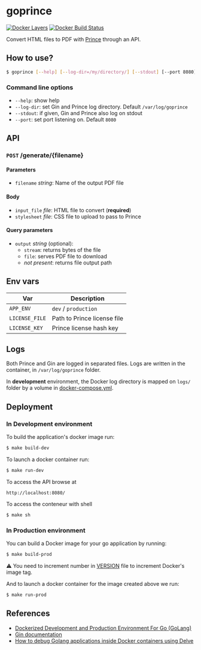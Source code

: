 # goprince

[![Docker Layers](https://images.microbadger.com/badges/image/spoon4/goprince.svg)][microbadger]
[![Docker Build Status](https://img.shields.io/docker/build/spoon4/goprince.svg)][dockerstore]

Convert HTML files to PDF with [Prince][prince] through an API.

## How to use?

```bash
$ goprince [--help] [--log-dir=/my/directory/] [--stdout] [--port 8080]
```

### Command line options

* `--help`: show help
* `--log-dir`: set Gin and Prince log directory. Default `/var/log/goprince`
* `--stdout`: if given, Gin and Prince also log on stdout
* `--port`: set port listening on. Default `8080`

## API

### `POST` /generate/{filename}

#### Parameters

* `filename` _string_: Name of the output PDF file

#### Body

* `input_file` _file_: HTML file to convert (**required**)
* `stylesheet` _file_: CSS file to upload to pass to Prince

#### Query parameters

* `output` _string_ (optional): 
    * `stream`: returns bytes of the file
    * `file`: serves PDF file to download
    * _not present_: returns file output path

## Env vars

|Var|Description|
|---|---|
|`APP_ENV`| `dev` / `production`|
|`LICENSE_FILE`|Path to Prince license file|
|`LICENSE_KEY`|Prince license hash key|

## Logs

Both Prince and Gin are logged in separated files.
Logs are written in the container, in `/var/log/goprince` folder.

In **development** environment, the Docker log directory is mapped on `logs/` folder by a volume in [docker-compose.yml](docker-compose.yml).

## Deployment

### In Development environment
 
To build the application's docker image run:
```bash
$ make build-dev
```

To launch a docker container run:
```bash
$ make run-dev
```

To access the API browse at
```text
http://localhost:8080/
```

To access the conteneur with shell
```bash
$ make sh
```

### In Production environment

You can build a Docker image for your go application by running:

```bash
$ make build-prod
```
:warning: You need to increment number in [VERSION](version) file to increment Docker's image tag.

And to launch a docker container for the image created above we run:
```bash
$ make run-prod
```


## References

* [Dockerized Development and Production Environment For Go (GoLang)][tarkan-article]
* [Gin documentation][gin-doc]
* [How to debug Golang applications inside Docker containers using Delve][go-remote-debug]

[microbadger]:      https://microbadger.com/images/spoon4/goprince
[dockerstore]:      https://store.docker.com/community/images/spoon4/goprince
[prince]:           http://www.princexml.com
[tarkan-article]:   https://www.surenderthakran.com/articles/tech/dockerized-development-and-production-environment-golang
[gin-doc]:          https://github.com/gin-gonic/gin/blob/master/README.md
[go-remote-debug]:  https://mikemadisonweb.github.io/2018/06/14/go-remote-debug/

